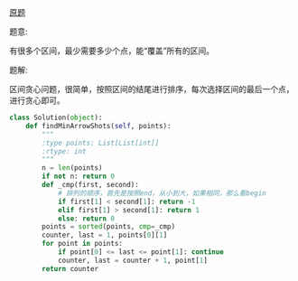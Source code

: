 [原题](https://leetcode.com/problems/minimum-number-of-arrows-to-burst-balloons)

题意:

有很多个区间，最少需要多少个点，能“覆盖”所有的区间。


题解:


区间贪心问题，很简单，按照区间的结尾进行排序，每次选择区间的最后一个点，进行贪心即可。

```Python
class Solution(object):
    def findMinArrowShots(self, points):
        """
        :type points: List[List[int]]
        :rtype: int
        """
        n = len(points)
        if not n: return 0
        def _cmp(first, second):
            # 排列的顺序，首先是按照end，从小到大，如果相同，那么看begin
            if first[1] < second[1]: return -1
            elif first[1] > second[1]: return 1
            else: return 0
        points = sorted(points, cmp=_cmp)
        counter, last = 1, points[0][1]
        for point in points:
            if point[0] <= last <= point[1]: continue
            counter, last = counter + 1, point[1]
        return counter
```
